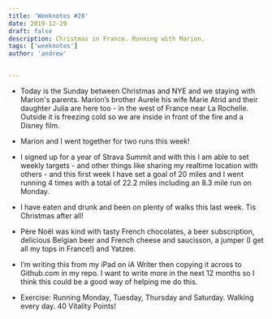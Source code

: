 ```yaml
---
title: 'Weeknotes #28'
date: 2019-12-29
draft: false
description: Christmas in France. Running with Marion.
tags: ['weeknotes']
author: 'andrew'


---
```

- Today is the Sunday between Christmas and NYE and we staying with Marion's parents. Marion’s brother Aurele his wife Marie Atrid and their daughter Julia are here too - in the west of France near La Rochelle. Outside it is freezing cold so we are inside in front of the fire and a Disney film.

- Marion and I went together for two runs this week!

-  I signed up for a year of Strava Summit and with this I am able to set weekly targets - and other things like sharing my realtime location with others - and this first week I have set a goal of 20 miles and I went running 4 times with a total of 22.2 miles including an 8.3 mile run on Monday.

-  I have eaten and drunk and been on plenty of walks this last week. Tis Christmas after all!

-  Père Noël was kind with tasty French chocolates, a beer subscription, delicious Belgian beer and French cheese and saucisson, a jumper (I get all my tops in France!) and Yatzee.

-  I’m writing this from my iPad on iA Writer then copying it across to Github.com in my repo. I want to write more in the next 12 months so I think this could be a good way of helping me do this.

- Exercise: Running Monday, Tuesday, Thursday and Saturday. Walking every day. 40 Vitality Points!

